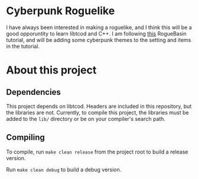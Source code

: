 # Cyberpunk Roguelike

I have always been interested in making a roguelike, and I think this will be
a good opporuntity to learn libtcod and C++.
I am following [this](http://www.roguebasin.com/index.php?title=Complete_roguelike_tutorial_using_C%2B%2B_and_libtcod_-_part_1:_setting_up) RogueBasin tutorial, and will be adding some cyberpunk themes to the setting and items in the tutorial.

# About this project

## Dependencies

This project depends on libtcod. Headers are included in this repository, but the libraries are not. Currently, to compile this project, the libraries must be added to the `lib/` directory or be on your compiler's search path.

## Compiling

To compile, run `make clean release` from the project root to build a release version.

Run `make clean debug` to build a debug version.
